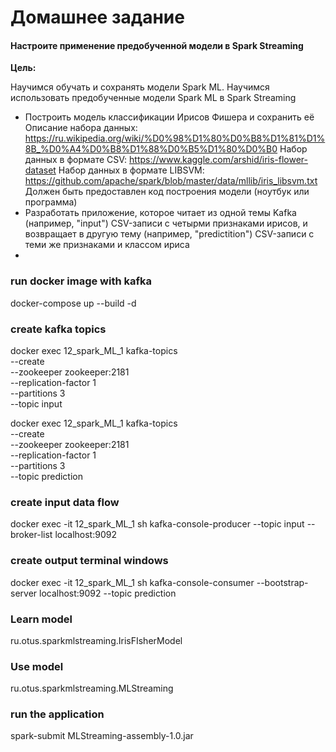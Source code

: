 # Домашнее задание

#### Настроите применение предобученной модели в Spark Streaming

**Цель:** 

Научимся обучать и сохранять модели Spark ML. Научимся использовать предобученные модели Spark ML в Spark Streaming

- Построить модель классификации Ирисов Фишера и сохранить её Описание набора данных: https://ru.wikipedia.org/wiki/%D0%98%D1%80%D0%B8%D1%81%D1%8B_%D0%A4%D0%B8%D1%88%D0%B5%D1%80%D0%B0 Набор данных в формате CSV: https://www.kaggle.com/arshid/iris-flower-dataset Набор данных в формате LIBSVM: https://github.com/apache/spark/blob/master/data/mllib/iris_libsvm.txt Должен быть предоставлен код построения модели (ноутбук или программа)
- Разработать приложение, которое читает из одной темы Kafka (например, "input") CSV-записи с четырми признаками ирисов, и возвращает в другую тему (например, "predictition") CSV-записи с теми же признаками и классом ириса
- 

### run docker image with kafka 
docker-compose up --build -d

### create kafka topics
docker exec 12_spark_ML_1 kafka-topics \
  --create \
  --zookeeper zookeeper:2181 \
  --replication-factor 1 \
  --partitions 3 \
  --topic input

docker exec 12_spark_ML_1 kafka-topics \
--create \
  --zookeeper zookeeper:2181 \
  --replication-factor 1 \
  --partitions 3 \
  --topic prediction

### create input data flow
docker exec -it 12_spark_ML_1 sh
kafka-console-producer --topic input --broker-list localhost:9092

### create output terminal windows
docker exec -it 12_spark_ML_1 sh
kafka-console-consumer --bootstrap-server localhost:9092 --topic prediction

### Learn model
ru.otus.sparkmlstreaming.IrisFIsherModel

### Use model
ru.otus.sparkmlstreaming.MLStreaming

### run the application
spark-submit MLStreaming-assembly-1.0.jar <path-to-model> <input-bootstrap-servers> <prediction-bootstrap-servers> <groupId> <input-topic> <prediction-topic> <data-path> <data-fileName>
